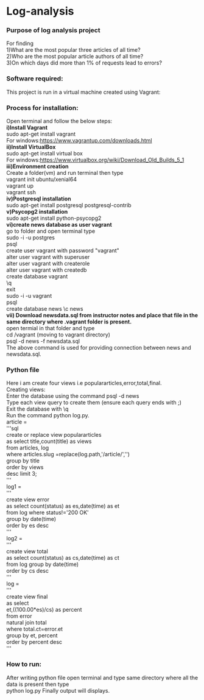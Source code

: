 # Log-analysis                                               
### Purpose of log analysis project
For finding                                                              
1)What are the most popular three articles of all time?                                         
2)Who are the most popular article authors of all time?                                                                     
3)On which days did more than 1% of requests lead to errors?                                                                            
### Software required:                                                                              
This project is run in a virtual machine created using Vagrant:                                                                        
### Process for installation:                                                                                                   
Open terminal and follow the below steps:                                                                                               
**i)Install Vagrant**                                                                                   
    sudo apt-get install vagrant                                                                                                        
    For windows:https://www.vagrantup.com/downloads.html                                                                                
**ii)Install VirtualBox**                                                                                                           
    sudo apt-get install virtual box                                                                                                
    For windows:https://www.virtualbox.org/wiki/Download_Old_Builds_5_1                                                                 
**iii)Environment creation**                                                                                        
 Create a folder(vm) and run terminal then type                                                                                         
    vagrant init ubuntu/xenial64                                                                                            
    vagrant up                                                                                                                          
    vagrant ssh                                                                                                 
**iv)Postgresql installation**                                                                                              
    sudo apt-get install postgresql postgresql-contrib                                                                  
 **v)Psycopg2 installation**                                                                                    
    sudo apt-get install python-psycopg2                                                                                            
 **vi)create news database as user vagrant**                                                                            
    go to folder and open terminal type                                                                                             
    sudo -i -u postgres                                                                                 
    psql                                                                                                            
    create user vagrant with password "vagrant"                                                                                         
    alter user vagrant with superuser                                                                               
    alter user vagrant with createrole                                                                                          
    alter user vagrant with createdb                                                                                                    
    create database vagrant                                                                                                             
    \q                                                                                                                          
    exit                                                                                                                                 
    sudo -i -u vagrant                                                                                              
    psql                   
    create database news
    \c news                                                                                                                            
**vii) Download newsdata.sql from instructor notes and place that file in the same directory where .vagrant folder is present.**        
     open termial in that folder and type                                                                                           
        cd /vagrant  (moving to vagrant directory)                                                                                       
        psql -d news -f newsdata.sql                                                                        
     The above command is used for providing connection between news and newsdata.sql.                                                  
### Python file                                                                                                             
Here i am create four views i.e populararticles,error,total,final.                                                                       
Creating views:                                                                                                             
Enter the database using the command psql -d news                                                                                      
Type each view query to create them (ensure each query ends with ;)                                                                     
Exit the database with \q                                                                                                           
Run the command python log.py.                                                                                                          
article =                                                                                                   
'''sql                                                                                                          
create or replace view populararticles                                                                                                  
as select title,count(title) as views                                                                                                   
from articles, log                                                                                                                      
where articles.slug =replace(log.path,'/article/','')                                                                           
group by title                                                                                                                      
order by views                                                                                                      
desc limit 3;                                                                                                                           
'''                                                                                                     
log1 =                                                                                                              
'''                                                                                                 
create view error                                                                                               
as select count(status) as es,date(time) as et                                                                                      
from log where status!='200 OK'                                                                                         
group by date(time)                                                                                                         
order by es desc                                                                                                                        
'''                                                                                                                                    
log2 =                                                                              
'''                                                 
create view total                                                                                                               
as select count(status) as cs,date(time) as ct                                                                                  
from log group by date(time)                                                                            
order by cs desc                                                                                                                    
'''                                                                                 
log =                                                                                                                               
'''                                                                                                             
create view final                                                                                                                    
as select                                                                                                                              
et,((100.00*es)/cs) as percent                                                                                          
from error                                                                                                                          
natural join total                                                                                                                  
where total.ct=error.et                                                                                                         
group by et, percent                                                                                                            
order by percent desc                                                                                                                   
'''                                                                                                                         
 ### How to run:                                                                                                
  After writing python file open terminal and type same directory where all the data is present then type                               
         python log.py
  Finally output will displays.
